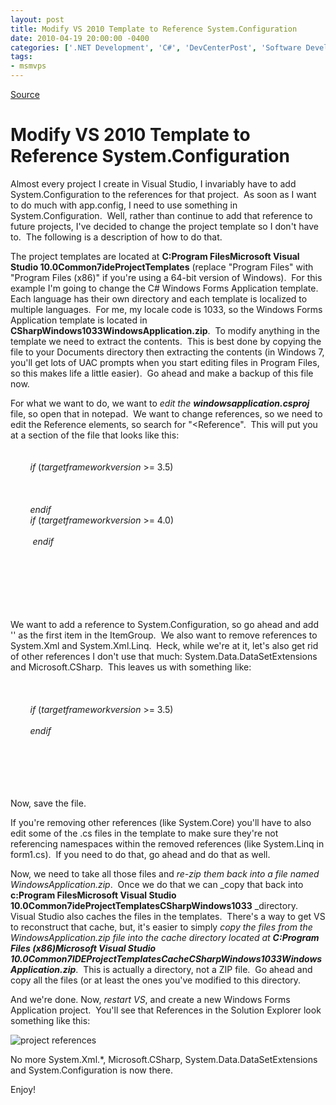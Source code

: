 ```yaml
---
layout: post
title: Modify VS 2010 Template to Reference System.Configuration
date: 2010-04-19 20:00:00 -0400
categories: ['.NET Development', 'C#', 'DevCenterPost', 'Software Development', 'Visual Studio 2010', 'WinForms']
tags:
- msmvps
---
```

[Source](http://blogs.msmvps.com/peterritchie/2010/04/20/modify-vs-2010-template-to-reference-system-configuration/ "Permalink to Modify VS 2010 Template to Reference System.Configuration")

# Modify VS 2010 Template to Reference System.Configuration

Almost every project I create in Visual Studio, I invariably have to add System.Configuration to the references for that project.  As soon as I want to do much with app.config, I need to use something in System.Configuration.  Well, rather than continue to add that reference to future projects, I've decided to change the project template so I don't have to.  The following is a description of how to do that. 

The project templates are located at **C:Program FilesMicrosoft Visual Studio 10.0Common7ideProjectTemplates** (replace "Program Files" with "Program Files (x86)" if you're using a 64-bit version of Windows).  For this example I'm going to change the C# Windows Forms Application template.  Each language has their own directory and each template is localized to multiple languages.  For me, my locale code is 1033, so the Windows Forms Application template is located in **CSharpWindows1033WindowsApplication.zip**.  To modify anything in the template we need to extract the contents.  This is best done by copying the file to your Documents directory then extracting the contents (in Windows 7, you'll get lots of UAC prompts when you start editing files in Program Files, so this makes life a little easier).  Go ahead and make a backup of this file now. 

For what we want to do, we want to _edit the **windowsapplication.csproj**_ file, so open that in notepad.  We want to change references, so we need to edit the Reference elements, so search for "<Reference".  This will put you at a section of the file that looks like this:   
    <ItemGroup>   
        <Reference Include="System"/>   
        $if$ ($targetframeworkversion$ >= 3.5)   
        <Reference Include="System.Core"/>   
        <Reference Include="System.Xml.Linq"/>   
        <Reference Include="System.Data.DataSetExtensions"/>   
        $endif$   
        $if$ ($targetframeworkversion$ >= 4.0)   
        <Reference Include="Microsoft.CSharp"/>   
         $endif$   
        <Reference Include="System.Data"/>   
        <Reference Include="System.Deployment"/>   
        <Reference Include="System.Drawing"/>   
        <Reference Include="System.Windows.Forms"/>   
        <Reference Include="System.Xml"/>   
    </ItemGroup>

We want to add a reference to System.Configuration, so go ahead and add '<Reference Include="System.Data"/>' as the first item in the ItemGroup.  We also want to remove references to System.Xml and System.Xml.Linq.  Heck, while we're at it, let's also get rid of other references I don't use that much: System.Data.DataSetExtensions and Microsoft.CSharp.  This leaves us with something like:   
    <ItemGroup>   
        <Reference Include="System.Configuration"/>   
        <Reference Include="System"/>   
        $if$ ($targetframeworkversion$ >= 3.5)   
        <Reference Include="System.Core"/>   
        $endif$   
        <Reference Include="System.Data"/>   
        <Reference Include="System.Deployment"/>   
        <Reference Include="System.Drawing"/>   
        <Reference Include="System.Windows.Forms"/>   
    </ItemGroup>

Now, save the file. 

If you're removing other references (like System.Core) you'll have to also edit some of the .cs files in the template to make sure they're not referencing namespaces within the removed references (like System.Linq in form1.cs).  If you need to do that, go ahead and do that as well. 

Now, we need to take all those files and _re-zip them back into a file named WindowsApplication.zip_.  Once we do that we can _copy that back into **c:Program FilesMicrosoft Visual Studio 10.0Common7ideProjectTemplatesCSharpWindows1033** _directory.  Visual Studio also caches the files in the templates.  There's a way to get VS to reconstruct that cache, but, it's easier to simply _copy the files from the WindowsApplication.zip file into the cache directory located at **C:Program Files (x86)Microsoft Visual Studio 10.0Common7IDEProjectTemplatesCacheCSharpWindows1033WindowsApplication.zip**_.  This is actually a directory, not a ZIP file.  Go ahead and copy all the files (or at least the ones you've modified to this directory. 

And we're done. Now, _restart VS_, and create a new Windows Forms Application project.  You'll see that References in the Solution Explorer look something like this:

![project references][1]

No more System.Xml.*, Microsoft.CSharp, System.Data.DataSetExtensions and System.Configuration is now there.

Enjoy!

[1]: http://msmvps.com/cfs-file.ashx/__key/CommunityServer.Blogs.Components.WeblogFiles/peterritchie.metablogapi/0842.projectreferences_5F00_thumb_5F00_5862FABB.png "project references"


